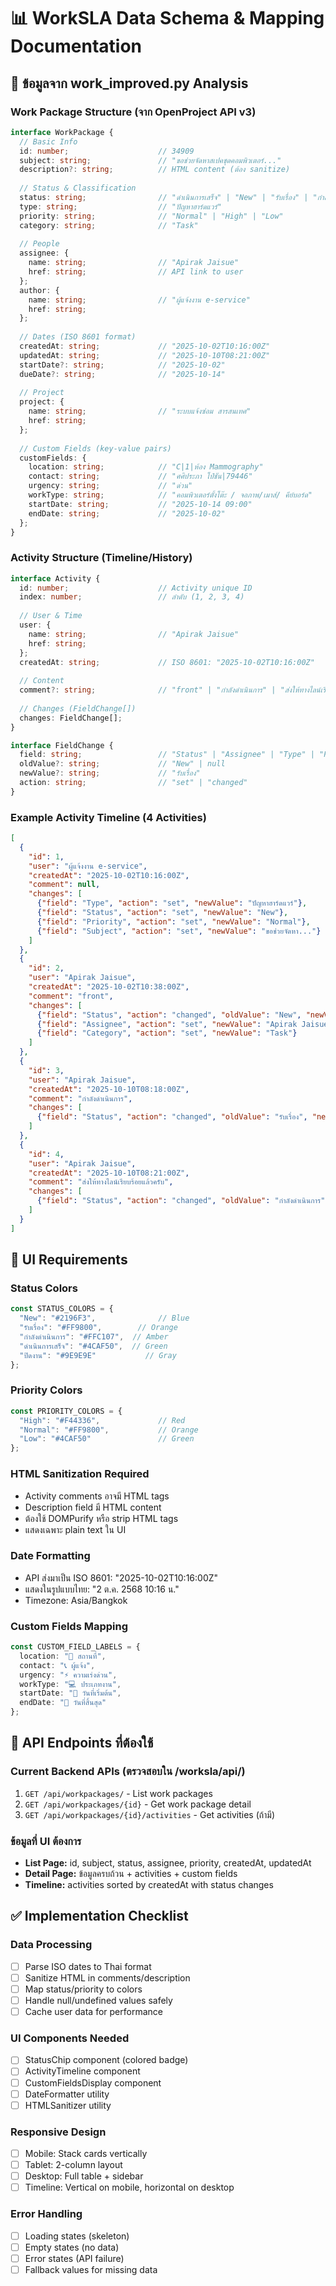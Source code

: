 # 📊 WorkSLA Data Schema & Mapping Documentation

## 🎯 ข้อมูลจาก work_improved.py Analysis

### Work Package Structure (จาก OpenProject API v3)

```typescript
interface WorkPackage {
  // Basic Info
  id: number;                    // 34909
  subject: string;               // "ขอช่วยจัดหาสเปคชุดคอมพิวเตอร์..."
  description?: string;          // HTML content (ต้อง sanitize)
  
  // Status & Classification
  status: string;                // "ดำเนินการเสร็จ" | "New" | "รับเรื่อง" | "กำลังดำเนินการ"
  type: string;                  // "ปัญหาฮาร์ดแวร์"
  priority: string;              // "Normal" | "High" | "Low"
  category: string;              // "Task"
  
  // People
  assignee: {
    name: string;                // "Apirak Jaisue"
    href: string;                // API link to user
  };
  author: {
    name: string;                // "ผู้แจ้งงาน e-service"
    href: string;
  };
  
  // Dates (ISO 8601 format)
  createdAt: string;             // "2025-10-02T10:16:00Z"
  updatedAt: string;             // "2025-10-10T08:21:00Z"
  startDate?: string;            // "2025-10-02"
  dueDate?: string;              // "2025-10-14"
  
  // Project
  project: {
    name: string;                // "ระบบแจ้งซ่อม สารสนเทศ"
    href: string;
  };
  
  // Custom Fields (key-value pairs)
  customFields: {
    location: string;            // "C|1|ห้อง Mammography"
    contact: string;             // "ศศิประภา โป๋ชัน|79446"
    urgency: string;             // "ด่วน"
    workType: string;            // "คอมพิวเตอร์ตั้งโต๊ะ / จอภาพ/เมาส์/ คีย์บอร์ด"
    startDate: string;           // "2025-10-14 09:00"
    endDate: string;             // "2025-10-02"
  };
}
```

### Activity Structure (Timeline/History)

```typescript
interface Activity {
  id: number;                    // Activity unique ID
  index: number;                 // ลำดับ (1, 2, 3, 4)
  
  // User & Time
  user: {
    name: string;                // "Apirak Jaisue"
    href: string;
  };
  createdAt: string;             // ISO 8601: "2025-10-02T10:16:00Z"
  
  // Content
  comment?: string;              // "front" | "กำลังดำเนินการ" | "ส่งให้ทางไลน์เรียบร้อยแล้วครับ"
  
  // Changes (FieldChange[])
  changes: FieldChange[];
}

interface FieldChange {
  field: string;                 // "Status" | "Assignee" | "Type" | "Priority" | etc.
  oldValue?: string;             // "New" | null
  newValue?: string;             // "รับเรื่อง"
  action: string;                // "set" | "changed"
}
```

### Example Activity Timeline (4 Activities)

```json
[
  {
    "id": 1,
    "user": "ผู้แจ้งงาน e-service",
    "createdAt": "2025-10-02T10:16:00Z",
    "comment": null,
    "changes": [
      {"field": "Type", "action": "set", "newValue": "ปัญหาฮาร์ดแวร์"},
      {"field": "Status", "action": "set", "newValue": "New"},
      {"field": "Priority", "action": "set", "newValue": "Normal"},
      {"field": "Subject", "action": "set", "newValue": "ขอช่วยจัดหา..."}
    ]
  },
  {
    "id": 2, 
    "user": "Apirak Jaisue",
    "createdAt": "2025-10-02T10:38:00Z",
    "comment": "front",
    "changes": [
      {"field": "Status", "action": "changed", "oldValue": "New", "newValue": "รับเรื่อง"},
      {"field": "Assignee", "action": "set", "newValue": "Apirak Jaisue"},
      {"field": "Category", "action": "set", "newValue": "Task"}
    ]
  },
  {
    "id": 3,
    "user": "Apirak Jaisue", 
    "createdAt": "2025-10-10T08:18:00Z",
    "comment": "กำลังดำเนินการ",
    "changes": [
      {"field": "Status", "action": "changed", "oldValue": "รับเรื่อง", "newValue": "กำลังดำเนินการ"}
    ]
  },
  {
    "id": 4,
    "user": "Apirak Jaisue",
    "createdAt": "2025-10-10T08:21:00Z", 
    "comment": "ส่งให้ทางไลน์เรียบร้อยแล้วครับ",
    "changes": [
      {"field": "Status", "action": "changed", "oldValue": "กำลังดำเนินการ", "newValue": "ดำเนินการเสร็จ"}
    ]
  }
]
```

## 🎨 UI Requirements

### Status Colors
```typescript
const STATUS_COLORS = {
  "New": "#2196F3",              // Blue
  "รับเรื่อง": "#FF9800",        // Orange  
  "กำลังดำเนินการ": "#FFC107",  // Amber
  "ดำเนินการเสร็จ": "#4CAF50",  // Green
  "ปิดงาน": "#9E9E9E"           // Gray
};
```

### Priority Colors
```typescript
const PRIORITY_COLORS = {
  "High": "#F44336",             // Red
  "Normal": "#FF9800",           // Orange
  "Low": "#4CAF50"               // Green
};
```

### HTML Sanitization Required
- Activity comments อาจมี HTML tags
- Description field มี HTML content
- ต้องใช้ DOMPurify หรือ strip HTML tags
- แสดงเฉพาะ plain text ใน UI

### Date Formatting
- API ส่งมาเป็น ISO 8601: "2025-10-02T10:16:00Z"
- แสดงในรูปแบบไทย: "2 ต.ค. 2568 10:16 น."
- Timezone: Asia/Bangkok

### Custom Fields Mapping
```typescript
const CUSTOM_FIELD_LABELS = {
  location: "📍 สถานที่",
  contact: "📞 ผู้แจ้ง",
  urgency: "⚡ ความเร่งด่วน", 
  workType: "💻 ประเภทงาน",
  startDate: "📅 วันที่เริ่มต้น",
  endDate: "📅 วันที่สิ้นสุด"
};
```

## 🔌 API Endpoints ที่ต้องใช้

### Current Backend APIs (ตรวจสอบใน /worksla/api/)
1. `GET /api/workpackages/` - List work packages
2. `GET /api/workpackages/{id}` - Get work package detail
3. `GET /api/workpackages/{id}/activities` - Get activities (ถ้ามี)

### ข้อมูลที่ UI ต้องการ
- **List Page:** id, subject, status, assignee, priority, createdAt, updatedAt
- **Detail Page:** ข้อมูลครบถ้วน + activities + custom fields
- **Timeline:** activities sorted by createdAt with status changes

## ✅ Implementation Checklist

### Data Processing
- [ ] Parse ISO dates to Thai format
- [ ] Sanitize HTML in comments/description  
- [ ] Map status/priority to colors
- [ ] Handle null/undefined values safely
- [ ] Cache user data for performance

### UI Components Needed
- [ ] StatusChip component (colored badge)
- [ ] ActivityTimeline component
- [ ] CustomFieldsDisplay component
- [ ] DateFormatter utility
- [ ] HTMLSanitizer utility

### Responsive Design
- [ ] Mobile: Stack cards vertically
- [ ] Tablet: 2-column layout
- [ ] Desktop: Full table + sidebar
- [ ] Timeline: Vertical on mobile, horizontal on desktop

### Error Handling
- [ ] Loading states (skeleton)
- [ ] Empty states (no data)
- [ ] Error states (API failure)
- [ ] Fallback values for missing data